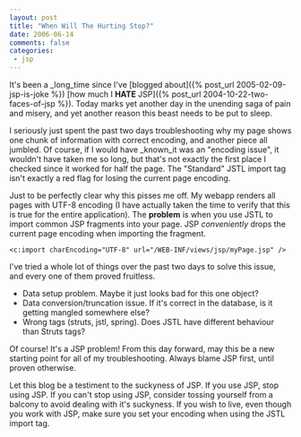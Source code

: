 ```yaml
---
layout: post
title: "When Will The Hurting Stop?"
date: 2006-06-14
comments: false
categories:
 - jsp
---
```


It's been a _long_time since I've [blogged about]({% post_url 2005-02-09-jsp-is-joke %}) [how much I **HATE** JSP]({% post_url 2004-10-22-two-faces-of-jsp %}). Today marks yet another day in the unending saga of pain and misery, and yet another reason this beast needs to be put to sleep.



I seriously just spent the past two days troubleshooting why my page shows one chunk of information with correct encoding, and another piece all jumbled. Of course, if I would have _known_it was an "encoding issue", it wouldn't have taken me so long, but that's not exactly the first place I checked since it worked for half the page. The "Standard" JSTL import tag isn't exactly a red flag for losing the current page encoding.



Just to be perfectly clear why this pisses me off. My webapp renders all pages with UTF-8 encoding (I have actually taken the time to verify that this is true for the entire application). The **problem** is when you use JSTL to import common JSP fragments into your page. JSP _conveniently_ drops the current page encoding when importing the fragment.



```
<c:import charEncoding="UTF-8" url="/WEB-INF/views/jsp/myPage.jsp" />
```



I've tried a whole lot of things over the past two days to solve this issue, and every one of them proved fruitless.


  - Data setup problem. Maybe it just looks bad for this one object?
  - Data conversion/truncation issue. If it's correct in the database, is it getting mangled somewhere else?
  - Wrong tags (struts, jstl, spring). Does JSTL have different behaviour than Struts tags?



Of course! It's a JSP problem! From this day forward, may this be a new starting point for all of my troubleshooting. Always blame JSP first, until proven otherwise.



Let this blog be a testiment to the suckyness of JSP. If you use JSP, stop using JSP. If you can't stop using JSP, consider tossing yourself from a balcony to avoid dealing with it's suckyness. If you wish to live, even though you work with JSP, make sure you set your encoding when using the JSTL import tag.
